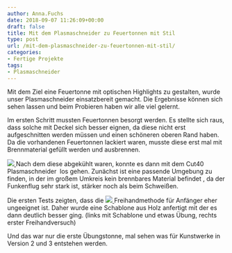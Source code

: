 ```yaml
---
author: Anna.Fuchs
date: 2018-09-07 11:26:09+00:00
draft: false
title: Mit dem Plasmaschneider zu Feuertonnen mit Stil
type: post
url: /mit-dem-plasmaschneider-zu-feuertonnen-mit-stil/
categories:
- Fertige Projekte
tags:
- Plasmaschneider
---
```


Mit dem Ziel eine Feuertonne mit optischen Highlights zu gestalten, wurde unser Plasmaschneider einsatzbereit gemacht. Die Ergebnisse können sich sehen lassen und beim Probieren haben wir alle viel gelernt.<!-- more -->

Im ersten Schritt mussten Feuertonnen besorgt werden.
Es stellte sich raus, dass solche mit Deckel sich besser eignen, da diese nicht erst aufgeschnitten werden müssen und einen schöneren oberen Rand haben.
Da die vorhandenen Feuertonnen lackiert waren, musste diese erst mal mit Brennmaterial gefüllt werden und ausbrennen.


[![](https://eigenbaukombinat.de/wp-content/uploads/2017/05/DSC_0125-e1495139514911-194x300.jpg)
](/mit-dem-plasmaschneider-zu-feuertonnen-mit-stil/dsc_0125-2/)Nach dem diese abgekühlt waren, konnte es dann mit dem Cut40 Plasmaschneider  los gehen.
Zunächst ist eine passende Umgebung zu finden, in der im großem Umkreis kein brennbares Material befindet , da der Funkenflug sehr stark ist, stärker noch als beim Schweißen.






Die ersten Tests zeigten, dass die [![](https://eigenbaukombinat.de/wp-content/uploads/2017/05/DSC_0122-e1495139180111-300x220.jpg)
](/mit-dem-plasmaschneider-zu-feuertonnen-mit-stil/dsc_0122/)Freihandmethode für Anfänger eher ungeeignet ist. Daher wurde eine Schablone aus Holz anfertigt mit der es dann deutlich besser ging.
(links mit Schablone und etwas Übung, rechts erster Freihandversuch)

Und das war nur die erste Übungstonne, mal sehen was für Kunstwerke in Version 2 und 3 entstehen werden.
